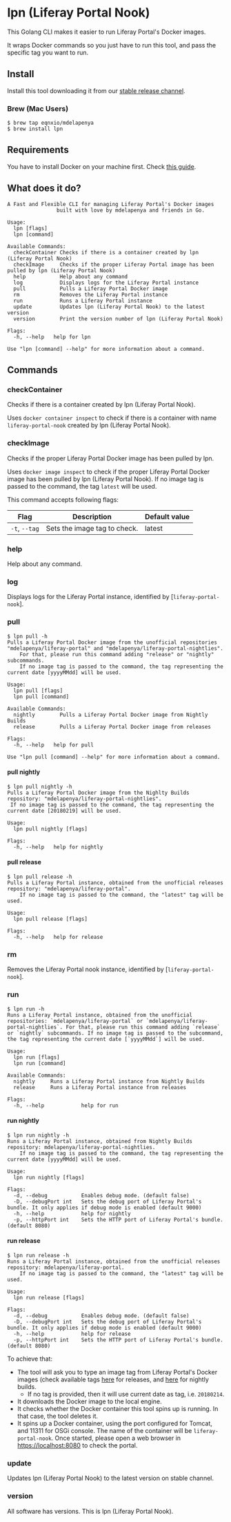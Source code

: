 # lpn (Liferay Portal Nook)

This Golang CLI makes it easier to run Liferay Portal's Docker images.

It wraps Docker commands so you just have to run this tool, and pass the specific tag you want to run.

## Install

Install this tool downloading it from our [stable release channel](https://dl.equinox.io/mdelapenya/lpn/stable).

### Brew (Mac Users)

```shell
$ brew tap eqnxio/mdelapenya
$ brew install lpn
```

## Requirements

You have to install Docker on your machine first. Check [this guide](https://docs.docker.com/install).

## What does it do?

```shell
A Fast and Flexible CLI for managing Liferay Portal's Docker images
				built with love by mdelapenya and friends in Go.

Usage:
  lpn [flags]
  lpn [command]

Available Commands:
  checkContainer Checks if there is a container created by lpn (Liferay Portal Nook)
  checkImage     Checks if the proper Liferay Portal image has been pulled by lpn (Liferay Portal Nook)
  help           Help about any command
  log            Displays logs for the Liferay Portal instance
  pull           Pulls a Liferay Portal Docker image
  rm             Removes the Liferay Portal instance
  run            Runs a Liferay Portal instance
  update         Updates lpn (Liferay Portal Nook) to the latest version
  version        Print the version number of lpn (Liferay Portal Nook)

Flags:
  -h, --help   help for lpn

Use "lpn [command] --help" for more information about a command.
```

## Commands

### checkContainer

Checks if there is a container created by lpn (Liferay Portal Nook).

Uses `docker container inspect` to check if there is a container with name `liferay-portal-nook` created by lpn (Liferay Portal Nook).

### checkImage

Checks if the proper Liferay Portal Docker image has been pulled by lpn.

Uses `docker image inspect` to check if the proper Liferay Portal Docker image has been pulled by lpn (Liferay Portal Nook). If no image tag is passed to the command, the tag `latest` will be used.

This command accepts following flags:

| Flag | Description | Default value |
|------|-------------|---------------|
|`-t`, `--tag`| Sets the image tag to check.| latest|

### help

Help about any command.

### log

Displays logs for the Liferay Portal instance, identified by [`liferay-portal-nook`].

### pull

```shell
$ lpn pull -h
Pulls a Liferay Portal Docker image from the unofficial repositories "mdelapenya/liferay-portal" and "mdelapenya/liferay-portal-nightlies".
	For that, please run this command adding "release" or "nightly" subcommands.
	If no image tag is passed to the command, the tag representing the current date [yyyyMMdd] will be used.

Usage:
  lpn pull [flags]
  lpn pull [command]

Available Commands:
  nightly        Pulls a Liferay Portal Docker image from Nightly Builds
  release        Pulls a Liferay Portal Docker image from releases

Flags:
  -h, --help   help for pull

Use "lpn pull [command] --help" for more information about a command.
```

#### pull nightly

```shell
$ lpn pull nightly -h
Pulls a Liferay Portal Docker image from the Nighlty Builds repository: "mdelapenya/liferay-portal-nightlies".
 If no image tag is passed to the command, the tag representing the current date [20180219] will be used.

Usage:
  lpn pull nightly [flags]

Flags:
  -h, --help   help for nightly
```

#### pull release

```shell
$ lpn pull release -h
Pulls a Liferay Portal instance, obtained from the unofficial releases repository: "mdelapenya/liferay-portal".
	If no image tag is passed to the command, the "latest" tag will be used.

Usage:
  lpn pull release [flags]

Flags:
  -h, --help   help for release
```

### rm

Removes the Liferay Portal nook instance, identified by [`liferay-portal-nook`].

### run

```shell
$ lpn run -h
Runs a Liferay Portal instance, obtained from the unofficial repositories: `mdelapenya/liferay-portal` or `mdelapenya/liferay-portal-nightlies`. For that, please run this command adding `release` or `nightly` subcommands. If no image tag is passed to the subcommand, the tag representing the current date [`yyyyMMdd`] will be used.

Usage:
  lpn run [flags]
  lpn run [command]

Available Commands:
  nightly     Runs a Liferay Portal instance from Nightly Builds
  release     Runs a Liferay Portal instance from releases

Flags:
  -h, --help            help for run
```

#### run nightly

```shell
$ lpn run nightly -h
Runs a Liferay Portal instance, obtained from Nightly Builds repository: mdelapenya/liferay-portal-nightlies.
	If no image tag is passed to the command, the tag representing the current date [yyyyMMdd] will be used.

Usage:
  lpn run nightly [flags]

Flags:
  -d, --debug           Enables debug mode. (default false)
  -D, --debugPort int   Sets the debug port of Liferay Portal's bundle. It only applies if debug mode is enabled (default 9000)
  -h, --help            help for nightly
  -p, --httpPort int    Sets the HTTP port of Liferay Portal's bundle. (default 8080)
```

#### run release

```shell
$ lpn run release -h
Runs a Liferay Portal instance, obtained from the unofficial releases repository: mdelapenya/liferay-portal.
	If no image tag is passed to the command, the "latest" tag will be used.

Usage:
  lpn run release [flags]

Flags:
  -d, --debug           Enables debug mode. (default false)
  -D, --debugPort int   Sets the debug port of Liferay Portal's bundle. It only applies if debug mode is enabled (default 9000)
  -h, --help            help for release
  -p, --httpPort int    Sets the HTTP port of Liferay Portal's bundle. (default 8080)
```

To achieve that:

- The tool will ask you to type an image tag from Liferay Portal's Docker images (check available tags [here](https://hub.docker.com/r/mdelapenya/liferay-portal/tags/) for releases, and [here](https://hub.docker.com/r/mdelapenya/liferay-portal-nightlies/tags/) for nightly builds.
  - If no tag is provided, then it will use current date as tag, i.e. `20180214`.
- It downloads the Docker image to the local engine.
- It checks whether the Docker container this tool spins up is running. In that case, the tool deletes it.
- It spins up a Docker container, using the port configured for Tomcat, and 11311 for OSGi console. The name of the container will be `liferay-portal-nook`. Once started, please open a web browser in [https://localhost:8080](http://localhost:8080) to check the portal.

### update

Updates lpn (Liferay Portal Nook) to the latest version on stable channel.

### version

All software has versions. This is lpn (Liferay Portal Nook).